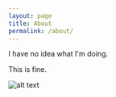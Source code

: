 ```yaml
---
layout: page
title: About
permalink: /about/
---
```


I have no idea what I'm doing.

This is fine.

![alt text][pic]

[pic]: https://media.giphy.com/media/3o7TKL9JE2dDb7pj0I/giphy.gif "this is fine"
